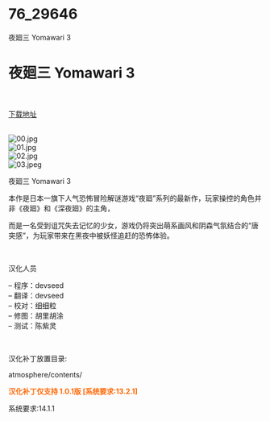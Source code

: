 # 76_29646
夜廻三 Yomawari 3
# 夜廻三 Yomawari 3
 <br/></br>
[下载地址](https://www.switch520.cc/article/29646 "下载地址")
<br/></br>

<p><img title="00.jpg" src="https://www.switch520.cc/muke_img/2022_04_14_b2264e433c3e0.jpg" alt="00.jpg"><br>
<img title="01.jpg" src="https://www.switch520.cc/muke_img/2022_04_14_984ecc8eb7bc8.jpg" alt="01.jpg"><br>
<img title="02.jpg" src="https://www.switch520.cc/muke_img/2022_04_14_3c4176bf13573.jpg" alt="02.jpg"><br>
<img title="03.jpeg" src="https://www.switch520.cc/muke_img/2022_04_14_547b7b2451c00.jpeg" alt="03.jpeg"></p>
<p>夜廻三 Yomawari 3</p>
<p>本作是日本一旗下人气恐怖冒险解谜游戏“夜廻”系列的最新作，玩家操控的角色并非《夜廻》和《深夜廻》的主角，</p>
<p>而是一名受到诅咒失去记忆的少女，游戏仍将突出萌系画风和阴森气氛结合的“唐突感”，为玩家带来在黑夜中被妖怪追赶的恐怖体验。</p>
<p>&nbsp;</p>
<p>汉化人员</p>
<p>– 程序：devseed<br>
– 翻译：devseed<br>
– 校对：细细粒<br>
– 修图：胡里胡涂<br>
– 测试：陈紫灵</p>
<p>&nbsp;</p>
<p>汉化补丁放置目录:</p>
<p>atmosphere/contents/</p>
<p><span style="color: #ff6600;"><strong>汉化补丁仅支持 1.0.1版 [系统要求:13.2.1]</strong></span></p>
<p>系统要求:14.1.1</p>



